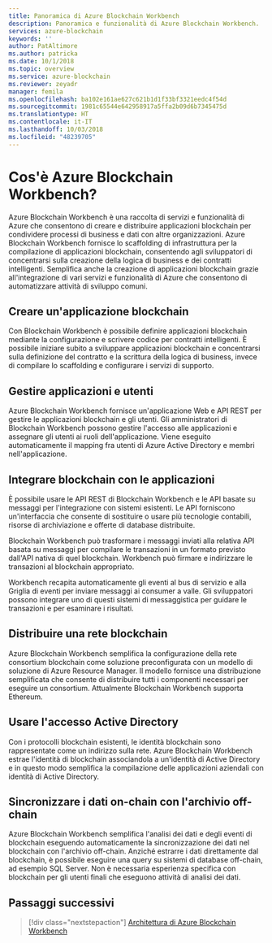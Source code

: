 ```yaml
---
title: Panoramica di Azure Blockchain Workbench
description: Panoramica e funzionalità di Azure Blockchain Workbench.
services: azure-blockchain
keywords: ''
author: PatAltimore
ms.author: patricka
ms.date: 10/1/2018
ms.topic: overview
ms.service: azure-blockchain
ms.reviewer: zeyadr
manager: femila
ms.openlocfilehash: ba102e161ae627c621b1d1f33bf3321eedc4f54d
ms.sourcegitcommit: 1981c65544e642958917a5ffa2b09d6b7345475d
ms.translationtype: HT
ms.contentlocale: it-IT
ms.lasthandoff: 10/03/2018
ms.locfileid: "48239705"
---
```

# <a name="what-is-azure-blockchain-workbench"></a>Cos'è Azure Blockchain Workbench?

Azure Blockchain Workbench è una raccolta di servizi e funzionalità di Azure che consentono di creare e distribuire applicazioni blockchain per condividere processi di business e dati con altre organizzazioni. Azure Blockchain Workbench fornisce lo scaffolding di infrastruttura per la compilazione di applicazioni blockchain, consentendo agli sviluppatori di concentrarsi sulla creazione della logica di business e dei contratti intelligenti. Semplifica anche la creazione di applicazioni blockchain grazie all'integrazione di vari servizi e funzionalità di Azure che consentono di automatizzare attività di sviluppo comuni.

## <a name="create-blockchain-applications"></a>Creare un'applicazione blockchain

Con Blockchain Workbench è possibile definire applicazioni blockchain mediante la configurazione e scrivere codice per contratti intelligenti. È possibile iniziare subito a sviluppare applicazioni blockchain e concentrarsi sulla definizione del contratto e la scrittura della logica di business, invece di compilare lo scaffolding e configurare i servizi di supporto.

## <a name="manage-applications-and-users"></a>Gestire applicazioni e utenti

Azure Blockchain Workbench fornisce un'applicazione Web e API REST per gestire le applicazioni blockchain e gli utenti. Gli amministratori di Blockchain Workbench possono gestire l'accesso alle applicazioni e assegnare gli utenti ai ruoli dell'applicazione. Viene eseguito automaticamente il mapping fra utenti di Azure Active Directory e membri nell'applicazione.

## <a name="integrate-blockchain-with-applications"></a>Integrare blockchain con le applicazioni

È possibile usare le API REST di Blockchain Workbench e le API basate su messaggi per l'integrazione con sistemi esistenti. Le API forniscono un'interfaccia che consente di sostituire o usare più tecnologie contabili, risorse di archiviazione e offerte di database distribuite.

Blockchain Workbench può trasformare i messaggi inviati alla relativa API basata su messaggi per compilare le transazioni in un formato previsto dall'API nativa di quel blockchain.  Workbench può firmare e indirizzare le transazioni al blockchain appropriato. 

Workbench recapita automaticamente gli eventi al bus di servizio e alla Griglia di eventi per inviare messaggi ai consumer a valle. Gli sviluppatori possono integrare uno di questi sistemi di messaggistica per guidare le transazioni e per esaminare i risultati.

## <a name="deploy-a-blockchain-network"></a>Distribuire una rete blockchain

Azure Blockchain Workbench semplifica la configurazione della rete consortium blockchain come soluzione preconfigurata con un modello di soluzione di Azure Resource Manager. Il modello fornisce una distribuzione semplificata che consente di distribuire tutti i componenti necessari per eseguire un consortium. Attualmente Blockchain Workbench supporta Ethereum.

## <a name="use-active-directory-login"></a>Usare l'accesso Active Directory

Con i protocolli blockchain esistenti, le identità blockchain sono rappresentate come un indirizzo sulla rete. Azure Blockchain Workbench estrae l'identità di blockchain associandola a un'identità di Active Directory e in questo modo semplifica la compilazione delle applicazioni aziendali con identità di Active Directory.

## <a name="synchronize-on-chain-data-with-off-chain-storage"></a>Sincronizzare i dati on-chain con l'archivio off-chain

Azure Blockchain Workbench semplifica l'analisi dei dati e degli eventi di blockchain eseguendo automaticamente la sincronizzazione dei dati nel blockchain con l'archivio off-chain. Anziché estrarre i dati direttamente dal blockchain, è possibile eseguire una query su sistemi di database off-chain, ad esempio SQL Server. Non è necessaria esperienza specifica con blockchain per gli utenti finali che eseguono attività di analisi dei dati. 

## <a name="next-steps"></a>Passaggi successivi

> [!div class="nextstepaction"]
> [Architettura di Azure Blockchain Workbench](architecture.md)
